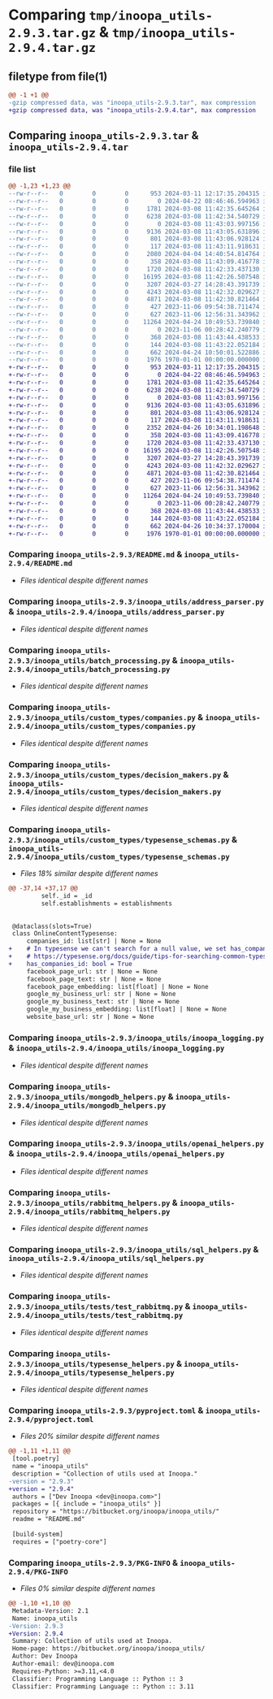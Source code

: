 # Comparing `tmp/inoopa_utils-2.9.3.tar.gz` & `tmp/inoopa_utils-2.9.4.tar.gz`

## filetype from file(1)

```diff
@@ -1 +1 @@
-gzip compressed data, was "inoopa_utils-2.9.3.tar", max compression
+gzip compressed data, was "inoopa_utils-2.9.4.tar", max compression
```

## Comparing `inoopa_utils-2.9.3.tar` & `inoopa_utils-2.9.4.tar`

### file list

```diff
@@ -1,23 +1,23 @@
--rw-r--r--   0        0        0      953 2024-03-11 12:17:35.204315 inoopa_utils-2.9.3/README.md
--rw-r--r--   0        0        0        0 2024-04-22 08:46:46.594963 inoopa_utils-2.9.3/inoopa_utils/__init__.py
--rw-r--r--   0        0        0     1781 2024-03-08 11:42:35.645264 inoopa_utils-2.9.3/inoopa_utils/address_parser.py
--rw-r--r--   0        0        0     6238 2024-03-08 11:42:34.540729 inoopa_utils-2.9.3/inoopa_utils/batch_processing.py
--rw-r--r--   0        0        0        0 2024-03-08 11:43:03.997156 inoopa_utils-2.9.3/inoopa_utils/custom_types/__init__.py
--rw-r--r--   0        0        0     9136 2024-03-08 11:43:05.631896 inoopa_utils-2.9.3/inoopa_utils/custom_types/companies.py
--rw-r--r--   0        0        0      801 2024-03-08 11:43:06.928124 inoopa_utils-2.9.3/inoopa_utils/custom_types/decision_makers.py
--rw-r--r--   0        0        0      117 2024-03-08 11:43:11.918631 inoopa_utils-2.9.3/inoopa_utils/custom_types/exceptions.py
--rw-r--r--   0        0        0     2080 2024-04-04 14:40:54.814764 inoopa_utils-2.9.3/inoopa_utils/custom_types/typesense_schemas.py
--rw-r--r--   0        0        0      358 2024-03-08 11:43:09.416778 inoopa_utils-2.9.3/inoopa_utils/custom_types/websites.py
--rw-r--r--   0        0        0     1720 2024-03-08 11:42:33.437130 inoopa_utils-2.9.3/inoopa_utils/inoopa_logging.py
--rw-r--r--   0        0        0    16195 2024-03-08 11:42:26.507548 inoopa_utils-2.9.3/inoopa_utils/mongodb_helpers.py
--rw-r--r--   0        0        0     3207 2024-03-27 14:28:43.391739 inoopa_utils-2.9.3/inoopa_utils/openai_helpers.py
--rw-r--r--   0        0        0     4243 2024-03-08 11:42:32.029627 inoopa_utils-2.9.3/inoopa_utils/rabbitmq_helpers.py
--rw-r--r--   0        0        0     4871 2024-03-08 11:42:30.821464 inoopa_utils-2.9.3/inoopa_utils/sql_helpers.py
--rw-r--r--   0        0        0      427 2023-11-06 09:54:38.711474 inoopa_utils-2.9.3/inoopa_utils/tests/test_logging.py
--rw-r--r--   0        0        0      627 2023-11-06 12:56:31.343962 inoopa_utils-2.9.3/inoopa_utils/tests/test_rabbitmq.py
--rw-r--r--   0        0        0    11264 2024-04-24 10:49:53.739840 inoopa_utils-2.9.3/inoopa_utils/typesense_helpers.py
--rw-r--r--   0        0        0        0 2023-11-06 00:28:42.240779 inoopa_utils-2.9.3/inoopa_utils/utils/__init__.py
--rw-r--r--   0        0        0      368 2024-03-08 11:43:44.438533 inoopa_utils-2.9.3/inoopa_utils/utils/env_variables_helper.py
--rw-r--r--   0        0        0      144 2024-03-08 11:43:22.052184 inoopa_utils-2.9.3/inoopa_utils/utils/exceptions.py
--rw-r--r--   0        0        0      662 2024-04-24 10:50:01.522886 inoopa_utils-2.9.3/pyproject.toml
--rw-r--r--   0        0        0     1976 1970-01-01 00:00:00.000000 inoopa_utils-2.9.3/PKG-INFO
+-rw-r--r--   0        0        0      953 2024-03-11 12:17:35.204315 inoopa_utils-2.9.4/README.md
+-rw-r--r--   0        0        0        0 2024-04-22 08:46:46.594963 inoopa_utils-2.9.4/inoopa_utils/__init__.py
+-rw-r--r--   0        0        0     1781 2024-03-08 11:42:35.645264 inoopa_utils-2.9.4/inoopa_utils/address_parser.py
+-rw-r--r--   0        0        0     6238 2024-03-08 11:42:34.540729 inoopa_utils-2.9.4/inoopa_utils/batch_processing.py
+-rw-r--r--   0        0        0        0 2024-03-08 11:43:03.997156 inoopa_utils-2.9.4/inoopa_utils/custom_types/__init__.py
+-rw-r--r--   0        0        0     9136 2024-03-08 11:43:05.631896 inoopa_utils-2.9.4/inoopa_utils/custom_types/companies.py
+-rw-r--r--   0        0        0      801 2024-03-08 11:43:06.928124 inoopa_utils-2.9.4/inoopa_utils/custom_types/decision_makers.py
+-rw-r--r--   0        0        0      117 2024-03-08 11:43:11.918631 inoopa_utils-2.9.4/inoopa_utils/custom_types/exceptions.py
+-rw-r--r--   0        0        0     2352 2024-04-26 10:34:01.198648 inoopa_utils-2.9.4/inoopa_utils/custom_types/typesense_schemas.py
+-rw-r--r--   0        0        0      358 2024-03-08 11:43:09.416778 inoopa_utils-2.9.4/inoopa_utils/custom_types/websites.py
+-rw-r--r--   0        0        0     1720 2024-03-08 11:42:33.437130 inoopa_utils-2.9.4/inoopa_utils/inoopa_logging.py
+-rw-r--r--   0        0        0    16195 2024-03-08 11:42:26.507548 inoopa_utils-2.9.4/inoopa_utils/mongodb_helpers.py
+-rw-r--r--   0        0        0     3207 2024-03-27 14:28:43.391739 inoopa_utils-2.9.4/inoopa_utils/openai_helpers.py
+-rw-r--r--   0        0        0     4243 2024-03-08 11:42:32.029627 inoopa_utils-2.9.4/inoopa_utils/rabbitmq_helpers.py
+-rw-r--r--   0        0        0     4871 2024-03-08 11:42:30.821464 inoopa_utils-2.9.4/inoopa_utils/sql_helpers.py
+-rw-r--r--   0        0        0      427 2023-11-06 09:54:38.711474 inoopa_utils-2.9.4/inoopa_utils/tests/test_logging.py
+-rw-r--r--   0        0        0      627 2023-11-06 12:56:31.343962 inoopa_utils-2.9.4/inoopa_utils/tests/test_rabbitmq.py
+-rw-r--r--   0        0        0    11264 2024-04-24 10:49:53.739840 inoopa_utils-2.9.4/inoopa_utils/typesense_helpers.py
+-rw-r--r--   0        0        0        0 2023-11-06 00:28:42.240779 inoopa_utils-2.9.4/inoopa_utils/utils/__init__.py
+-rw-r--r--   0        0        0      368 2024-03-08 11:43:44.438533 inoopa_utils-2.9.4/inoopa_utils/utils/env_variables_helper.py
+-rw-r--r--   0        0        0      144 2024-03-08 11:43:22.052184 inoopa_utils-2.9.4/inoopa_utils/utils/exceptions.py
+-rw-r--r--   0        0        0      662 2024-04-26 10:34:37.170004 inoopa_utils-2.9.4/pyproject.toml
+-rw-r--r--   0        0        0     1976 1970-01-01 00:00:00.000000 inoopa_utils-2.9.4/PKG-INFO
```

### Comparing `inoopa_utils-2.9.3/README.md` & `inoopa_utils-2.9.4/README.md`

 * *Files identical despite different names*

### Comparing `inoopa_utils-2.9.3/inoopa_utils/address_parser.py` & `inoopa_utils-2.9.4/inoopa_utils/address_parser.py`

 * *Files identical despite different names*

### Comparing `inoopa_utils-2.9.3/inoopa_utils/batch_processing.py` & `inoopa_utils-2.9.4/inoopa_utils/batch_processing.py`

 * *Files identical despite different names*

### Comparing `inoopa_utils-2.9.3/inoopa_utils/custom_types/companies.py` & `inoopa_utils-2.9.4/inoopa_utils/custom_types/companies.py`

 * *Files identical despite different names*

### Comparing `inoopa_utils-2.9.3/inoopa_utils/custom_types/decision_makers.py` & `inoopa_utils-2.9.4/inoopa_utils/custom_types/decision_makers.py`

 * *Files identical despite different names*

### Comparing `inoopa_utils-2.9.3/inoopa_utils/custom_types/typesense_schemas.py` & `inoopa_utils-2.9.4/inoopa_utils/custom_types/typesense_schemas.py`

 * *Files 18% similar despite different names*

```diff
@@ -37,14 +37,17 @@
         self._id = _id
         self.establishments = establishments
 
 
 @dataclass(slots=True)
 class OnlineContentTypesense:
     companies_id: list[str] | None = None
+    # In typesense we can't search for a null value, we set has_companies_id to True/False to be able to search for it
+    # https://typesense.org/docs/guide/tips-for-searching-common-types-of-data.html#searching-for-null-or-empty-values
+    has_companies_id: bool = True
     facebook_page_url: str | None = None
     facebook_page_text: str | None = None
     facebook_page_embedding: list[float] | None = None
     google_my_business_url: str | None = None
     google_my_business_text: str | None = None
     google_my_business_embedding: list[float] | None = None
     website_base_url: str | None = None
```

### Comparing `inoopa_utils-2.9.3/inoopa_utils/inoopa_logging.py` & `inoopa_utils-2.9.4/inoopa_utils/inoopa_logging.py`

 * *Files identical despite different names*

### Comparing `inoopa_utils-2.9.3/inoopa_utils/mongodb_helpers.py` & `inoopa_utils-2.9.4/inoopa_utils/mongodb_helpers.py`

 * *Files identical despite different names*

### Comparing `inoopa_utils-2.9.3/inoopa_utils/openai_helpers.py` & `inoopa_utils-2.9.4/inoopa_utils/openai_helpers.py`

 * *Files identical despite different names*

### Comparing `inoopa_utils-2.9.3/inoopa_utils/rabbitmq_helpers.py` & `inoopa_utils-2.9.4/inoopa_utils/rabbitmq_helpers.py`

 * *Files identical despite different names*

### Comparing `inoopa_utils-2.9.3/inoopa_utils/sql_helpers.py` & `inoopa_utils-2.9.4/inoopa_utils/sql_helpers.py`

 * *Files identical despite different names*

### Comparing `inoopa_utils-2.9.3/inoopa_utils/tests/test_rabbitmq.py` & `inoopa_utils-2.9.4/inoopa_utils/tests/test_rabbitmq.py`

 * *Files identical despite different names*

### Comparing `inoopa_utils-2.9.3/inoopa_utils/typesense_helpers.py` & `inoopa_utils-2.9.4/inoopa_utils/typesense_helpers.py`

 * *Files identical despite different names*

### Comparing `inoopa_utils-2.9.3/pyproject.toml` & `inoopa_utils-2.9.4/pyproject.toml`

 * *Files 20% similar despite different names*

```diff
@@ -1,11 +1,11 @@
 [tool.poetry]
 name = "inoopa_utils"
 description = "Collection of utils used at Inoopa."
-version = "2.9.3"
+version = "2.9.4"
 authors = ["Dev Inoopa <dev@inoopa.com>"]
 packages = [{ include = "inoopa_utils" }]
 repository = "https://bitbucket.org/inoopa/inoopa_utils/"
 readme = "README.md"
 
 [build-system]
 requires = ["poetry-core"]
```

### Comparing `inoopa_utils-2.9.3/PKG-INFO` & `inoopa_utils-2.9.4/PKG-INFO`

 * *Files 0% similar despite different names*

```diff
@@ -1,10 +1,10 @@
 Metadata-Version: 2.1
 Name: inoopa_utils
-Version: 2.9.3
+Version: 2.9.4
 Summary: Collection of utils used at Inoopa.
 Home-page: https://bitbucket.org/inoopa/inoopa_utils/
 Author: Dev Inoopa
 Author-email: dev@inoopa.com
 Requires-Python: >=3.11,<4.0
 Classifier: Programming Language :: Python :: 3
 Classifier: Programming Language :: Python :: 3.11
```

